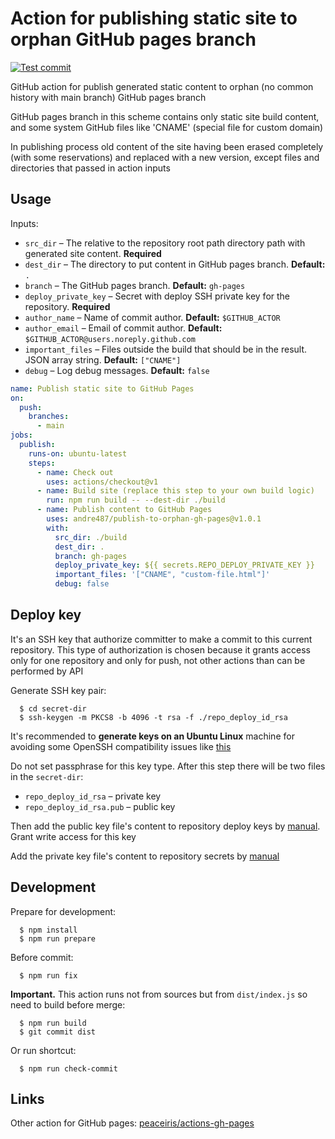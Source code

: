 # Action for publishing static site to orphan GitHub pages branch

[![Test commit](https://github.com/andre487/publish-to-orphan-gh-pages/actions/workflows/test-commit.yml/badge.svg)](https://github.com/andre487/publish-to-orphan-gh-pages/actions/workflows/test-commit.yml)

GitHub action for publish generated static content to orphan (no common history with main branch) GitHub pages branch

GitHub pages branch in this scheme contains only static site build content, and some system GitHub files like 'CNAME'
(special file for custom domain)

In publishing process old content of the site having been erased completely (with some reservations)
and replaced with a new version, except files and directories that passed in action inputs


## Usage

Inputs:

  * `src_dir` – The relative to the repository root path directory path with generated site content. **Required**
  * `dest_dir` – The directory to put content in GitHub pages branch. **Default:** `.`
  * `branch` – The GitHub pages branch. **Default:** `gh-pages`
  * `deploy_private_key` – Secret with deploy SSH private key for the repository. **Required**
  * `author_name` – Name of commit author. **Default:** `$GITHUB_ACTOR`
  * `author_email` – Email of commit author. **Default:** `$GITHUB_ACTOR@users.noreply.github.com`
  * `important_files` – Files outside the build that should be in the result. JSON array string. **Default:** `["CNAME"]`
  * `debug` – Log debug messages. **Default:** `false`

```yaml
name: Publish static site to GitHub Pages
on:
  push:
    branches:
      - main
jobs:
  publish:
    runs-on: ubuntu-latest
    steps:
      - name: Check out
        uses: actions/checkout@v1
      - name: Build site (replace this step to your own build logic)
        run: npm run build -- --dest-dir ./build
      - name: Publish content to GitHub Pages
        uses: andre487/publish-to-orphan-gh-pages@v1.0.1
        with:
          src_dir: ./build
          dest_dir: .
          branch: gh-pages
          deploy_private_key: ${{ secrets.REPO_DEPLOY_PRIVATE_KEY }}
          important_files: '["CNAME", "custom-file.html"]'
          debug: false
```


## Deploy key

It's an SSH key that authorize committer to make a commit to this current repository. This type of authorization is
chosen because it grants access only for one repository and only for push, not other actions than can be performed by
API

Generate SSH key pair:

```shell
  $ cd secret-dir
  $ ssh-keygen -m PKCS8 -b 4096 -t rsa -f ./repo_deploy_id_rsa
```

It's recommended to **generate keys on an Ubuntu Linux** machine for avoiding some OpenSSH compatibility issues like
[this](https://stackoverflow.com/questions/67361592/git-push-with-ssh-remote-error-load-key-path-to-file-id-rsa-invalid-format)

Do not set passphrase for this key type. After this step there will be two files in the `secret-dir`:

  * `repo_deploy_id_rsa` – private key
  * `repo_deploy_id_rsa.pub` – public key

Then add the public key file's content to repository deploy keys
by [manual](https://docs.github.com/en/developers/overview/managing-deploy-keys#deploy-keys). Grant write access for
this key

Add the private key file's content to repository secrets
by [manual](https://docs.github.com/en/actions/reference/encrypted-secrets)


## Development

Prepare for development:

```shell
  $ npm install
  $ npm run prepare
```

Before commit:

```shell
  $ npm run fix
```

**Important.** This action runs not from sources but from `dist/index.js` so need to build before merge:

```shell
  $ npm run build
  $ git commit dist
```

Or run shortcut:
```shell
  $ npm run check-commit
```

## Links

Other action for GitHub pages: [peaceiris/actions-gh-pages](https://github.com/peaceiris/actions-gh-pages)
